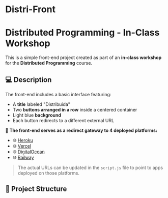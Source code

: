 # Distri-Front
# Distributed Programming - In-Class Workshop

This is a simple front-end project created as part of an **in-class workshop** for the **Distributed Programming** course.

## 💻 Description

The front-end includes a basic interface featuring:

- A **title** labeled "Distribuida"
- Two **buttons arranged in a row** inside a centered container
- Light blue **background**
- Each button redirects to a different external URL

🔁 **The front-end serves as a redirect gateway to 4 deployed platforms:**

- 🌐 [Heroku](https://www.heroku.com/)
- 🌐 [Vercel](https://vercel.com/)
- 🌐 [DigitalOcean](https://www.digitalocean.com/)
- 🌐 [Railway](https://railway.app/)

> The actual URLs can be updated in the `script.js` file to point to apps deployed on those platforms.

## 🧱 Project Structure

